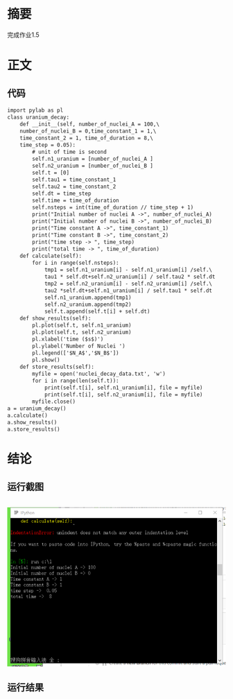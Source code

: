 # 摘要
  完成作业1.5
# 正文
## 代码
    import pylab as pl
    class uranium_decay:
        def __init__(self, number_of_nuclei_A = 100,\
        number_of_nuclei_B = 0,time_constant_1 = 1,\
        time_constant_2 = 1, time_of_duration = 8,\
        time_step = 0.05):
            # unit of time is second
            self.n1_uranium = [number_of_nuclei_A ]
            self.n2_uranium = [number_of_nuclei_B ]
            self.t = [0]
            self.tau1 = time_constant_1
            self.tau2 = time_constant_2
            self.dt = time_step
            self.time = time_of_duration
            self.nsteps = int(time_of_duration // time_step + 1)
            print("Initial number of nuclei A ->", number_of_nuclei_A)
            print("Initial number of nuclei B ->", number_of_nuclei_B)
            print("Time constant A ->", time_constant_1)
            print("Time constant B ->", time_constant_2)
            print("time step -> ", time_step)
            print("total time -> ", time_of_duration)
        def calculate(self):
            for i in range(self.nsteps):
                tmp1 = self.n1_uranium[i] - self.n1_uranium[i] /self.\
                tau1 * self.dt+self.n2_uranium[i] / self.tau2 * self.dt
                tmp2 = self.n2_uranium[i] - self.n2_uranium[i] /self.\
                tau2 *self.dt+self.n1_uranium[i] / self.tau1 * self.dt
                self.n1_uranium.append(tmp1)
                self.n2_uranium.append(tmp2)
                self.t.append(self.t[i] + self.dt)
        def show_results(self):
            pl.plot(self.t, self.n1_uranium)
            pl.plot(self.t, self.n2_uranium)
            pl.xlabel('time ($s$)')
            pl.ylabel('Number of Nuclei ')
            pl.legend(['$N_A$','$N_B$'])
            pl.show()
        def store_results(self):
            myfile = open('nuclei_decay_data.txt', 'w')
            for i in range(len(self.t)):
                print(self.t[i], self.n1_uranium[i], file = myfile)
                print(self.t[i], self.n2_uranium[i], file = myfile)
            myfile.close()
    a = uranium_decay()
    a.calculate()
    a.show_results()
    a.store_results()
# 结论
## 运行截图
    ![运行结果实例](https://github.com/tmh726699/compuational_physics_2014301020051/blob/master/pppp135416.png)
## 运行结果
    
